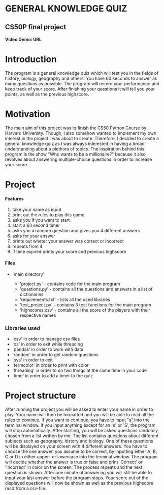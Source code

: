# GENERAL KNOWLEDGE QUIZ
## CS50P final project
#### Video Demo: URL


# Introduction

The program is a general knowledge quiz which will test you in the fields of
history, biology, geography and others.
You have 60 seconds to answer as many questions as possible.
The program will record your performance and keep track of your score.
After finishing your questions it will tell you your points, as well as the previous highscore.


# Motivation

The main aim of this project was to finish the CS50 Python Course by Harvard University.
Though, I also somehow wanted to implement my own interest in the project I was about to create.
Therefore, I decided to create a general knowledge quiz
as I was always interested in having a broad understanding about a plethora of topics.
The inspiration behind this program is the show "Who wants to be a millionaire?" because it also revolves about answering multiple-choice
questions in order to increase your score.

# Project

#### Features

1. take your name as input
2. print out the rules to play this game
3. asks you if you want to start
4. start a 60 second timer
5. asks you a random question and gives you 4 different answers
6. asks for your answer
7. prints out wheter your answer was correct or incorrect
8. repeats from 4
9. if time expired prints your score and previous highscore


#### Files

- 'main directory'

    - 'project.py' - contains code for the main program
    - 'questions.py' - contains all the questions and answers in a list of dictionaries
    - 'requirements.txt' - lists all the used libraries
    - 'test_project.py' - contains 3 test functions for the main program
    - 'highscores.csv' - contains all the score of the players with their respective names

### Libraries used

- 'csv' in order to manage csv files
- 'os' in order to exit while threading
- 'pandas' in order to work with data
- 'random' in order to get random questions
- 'sys' in order to exit
- 'termcolor' in order to print with color
- 'threading' in order to do two things at the same time in your code
- 'time' in order to add a timer to the quiz


# Project structure

After running the project you will be asked to enter your name in order to play.
Your name will then be formatted and you will be able to read all the rules to continue.
If you want to continue, you have to input "s" into the terminal window.
If you input anything except for an 's' or 'S', the program will stop automatically.
After starting, you will be asked questions randomly chosen from a list written by me.
The list contains questions about different subjects such as geography, history and biology.
One of these questions will be displayed on your screen with 4 different answers.
You have to choose the one answer, you assume to be correct, by inputting either A, B, C or D in either upper- or lowercase into the terminal window.
The program will decide whether the answer is true or false and print 'Correct' or 'Incorrect' in color on the screen.
The process repeats and the next question is shown.
After one minute of answering you will still be able to input your last answer before the program stops.
Your score out of the displayed questions will now be shown as well as the previous highscore read from a csv-file.


<!--
**davidrohrmoser/davidrohrmoser** is a ✨ _special_ ✨ repository because its `README.md` (this file) appears on your GitHub profile.

Here are some ideas to get you started:

- 🔭 I’m currently working on ...
- 🌱 I’m currently learning ...
- 👯 I’m looking to collaborate on ...
- 🤔 I’m looking for help with ...
- 💬 Ask me about ...
- 📫 How to reach me: ...
- 😄 Pronouns: ...
- ⚡ Fun fact: ...
-->
